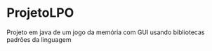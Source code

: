# ProjetoLPO

Projeto em java de um jogo da memória com GUI usando bibliotecas padrões da linguagem
